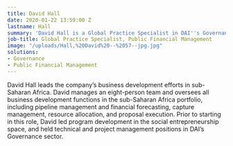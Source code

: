 ```yaml
---
title: David Hall
date: 2020-01-22 13:59:00 Z
lastname: Hall
summary: 'David Hall is a Global Practice Specialist in DAI''s Governance sector. '
job-title: Global Practice Specialist, Public Financial Management
image: "/uploads/Hall,%20David%20--%2057--jpg.jpg"
solutions:
- Governance
- Public Financial Management
---
```


David Hall leads the company’s business development efforts in sub-Saharan Africa. David manages an eight-person team and oversees all business development functions in the sub-Saharan Africa portfolio, including pipeline management and financial forecasting, capture management, resource allocation, and proposal execution. Prior to starting in this role, David led program development in the social entrepreneurship space, and held technical and project management positions in DAI’s Governance sector.